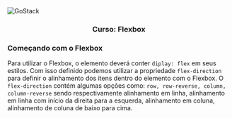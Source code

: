 <img alt="GoStack" src="https://storage.googleapis.com/golden-wind/bootcamp-gostack/header-desafios-new.png" />

<h3 align="center">
  Curso: Flexbox
</h3>

### Começando com o Flexbox

Para utilizar o Flexbox, o elemento deverá conter ```diplay: flex``` em seus estilos. Com isso definido podemos utilizar a propriedade ```flex-direction``` para definir o alinhamento dos itens dentro do elemento com o Flexbox. O ```flex-direction``` contém algumas opções como: ```row, row-reverse, column, column-reverse``` sendo respectivamente alinhamento em linha, alinhamento em linha com início da direita para a esquerda, alinhamento em coluna, alinhamento de coluna de baixo para cima.
